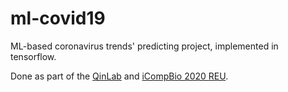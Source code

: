 # ml-covid19
ML-based coronavirus trends' predicting project, implemented in tensorflow.

Done as part of the [QinLab](https://github.com/QinLab) and [iCompBio 2020 REU](https://www.utc.edu/faculty/hong-qin/icompbio.php).
